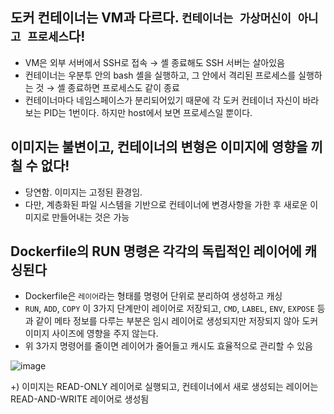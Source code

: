 ## 도커 컨테이너는 VM과 다르다. `컨테이너는 가상머신이 아니고 프로세스`다!
  - VM은 외부 서버에서 SSH로 접속 → 셸 종료해도 SSH 서버는 살아있음
  - 컨테이너는 우분투 안의 bash 셸을 실행하고, 그 안에서 격리된 프로세스를 실행하는 것 → 셸 종료하면 프로세스도 같이 종료
  - 컨테이너마다 네임스페이스가 분리되어있기 때문에 각 도커 컨테이너 자신이 바라보는 PID는 1번이다. 하지만 host에서 보면 프로세스일 뿐이다.

## 이미지는 불변이고, 컨테이너의 변형은 이미지에 영향을 끼칠 수 없다!
  - 당연함. 이미지는 고정된 환경임.
  - 다만, 계층화된 파일 시스템을 기반으로 컨테이너에 변경사항을 가한 후 새로운 이미지로 만들어내는 것은 가능
  
## Dockerfile의 RUN 명령은 각각의 독립적인 레이어에 캐싱된다
  - Dockerfile은 `레이어`라는 형태를 명령어 단위로 분리하여 생성하고 캐싱
  - `RUN`, `ADD`, `COPY` 이 3가지 단계만이 레이어로 저장되고, `CMD`, `LABEL`, `ENV`, `EXPOSE` 등과 같이 메타 정보를 다루는 부분은 임시 레이어로 생성되지만 저장되지 않아 도커 이미지 사이즈에 영향을 주지 않는다.
  - 위 3가지 명령어를 줄이면 레이어가 줄어들고 캐시도 효율적으로 관리할 수 있음

![image](https://user-images.githubusercontent.com/43198798/141056250-bd615c48-7b24-4172-a82f-43f5ced6b07c.png)

+) 이미지는 READ-ONLY 레이어로 실행되고, 컨테이너에서 새로 생성되는 레이어는 READ-AND-WRITE 레이어로 생성됨
